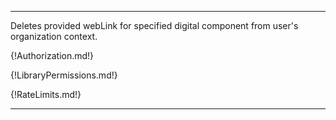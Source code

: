 ---

Deletes provided webLink for specified digital component from user's organization context.

{!Authorization.md!}

{!LibraryPermissions.md!}

{!RateLimits.md!}

---